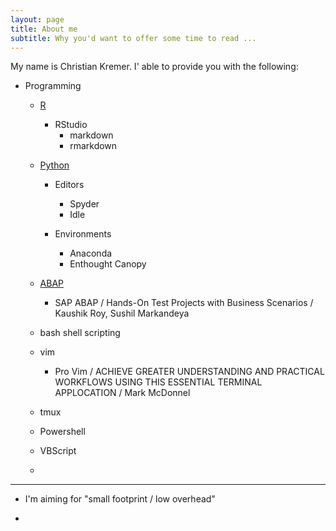 ```yaml
---
layout: page
title: About me
subtitle: Why you'd want to offer some time to read ...
---
```


My name is Christian Kremer. I' able to provide you with the following:

- Programming
  + [R](http://data-digger.net/images/DataScientistWithR.pdf)
    + RStudio
      + markdown
      + rmarkdown
  + [Python](http://data-digger.net/images/DataAnalystWithPython.pdf)
    + Editors
      + Spyder
      + Idle
    
    + Environments
      + Anaconda
      + Enthought Canopy
    
  + [ABAP](http://data-digger.net/images/sap_cert.JPG)
    + SAP ABAP / Hands-On Test Projects with Business Scenarios / Kaushik Roy, Sushil Markandeya
  + bash shell scripting
  + vim
    + Pro Vim / ACHIEVE GREATER UNDERSTANDING AND PRACTICAL WORKFLOWS USING THIS ESSENTIAL TERMINAL APPLOCATION / Mark McDonnel
  + tmux
  + Powershell
  + VBScript
  + 
  
----  

- I'm aiming for "small footprint / low overhead"

- 

  
  


